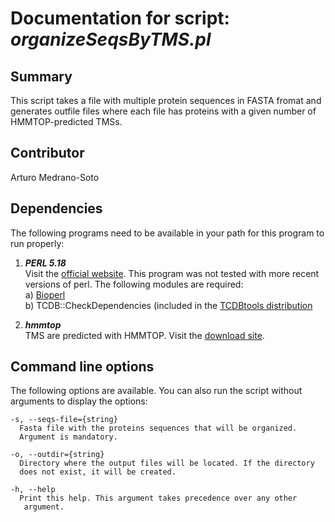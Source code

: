 # Documentation for script: _organizeSeqsByTMS.pl_

## Summary
This script takes a file with multiple protein sequences in FASTA fromat
and generates outfile files where each file has proteins with a given
number of HMMTOP-predicted TMSs.


## Contributor
Arturo Medrano-Soto


## Dependencies
The following programs need to be available in your path for this 
program to run properly:

1. **_PERL 5.18_**  
Visit the [official website](https://www.perl.org/). This program 
was not tested with more recent versions of perl. The following modules
are required:  
  a) [Bioperl](https://bioperl.org/)  
  b) TCDB::CheckDependencies (included in the [TCDBtools distribution](https://github.com/SaierLaboratory/TCDBtools)  

2. **_hmmtop_**  
TMS are predicted with HMMTOP. Visit the [download site](http://www.enzim.hu/hmmtop/html/download.html).


## Command line options
The following options are available. You can also run the 
script without arguments to display the options:


    -s, --seqs-file={string}
      Fasta file with the proteins sequences that will be organized.
      Argument is mandatory.

    -o, --outdir={string}
      Directory where the output files will be located. If the directory
      does not exist, it will be created.
      
    -h, --help
      Print this help. This argument takes precedence over any other
       argument.
